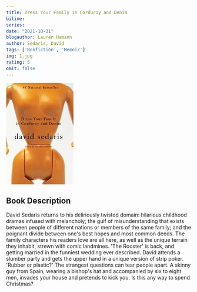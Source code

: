 ```yaml
---
title: Dress Your Family in Corduroy and Denim
biline:
series:
date: "2021-10-21"
blogauthor: Lauren Hamann
author: Sedaris, David
tags: ['Nonfiction', 'Memoir']
img: 1.jpg
rating: 5
omit: false
---
```


![Book Cover](1.jpg)

## Book Description

David Sedaris returns to his deliriously twisted domain: hilarious childhood dramas infused with melancholy; the gulf of misunderstanding that exists between people of different nations or members of the same family; and the poignant divide between one's best hopes and most common deeds.
The family characters his readers love are all here, as well as the unique terrain they inhabit, strewn with comic landmines. 'The Rooster' is back, and getting married in the funniest wedding ever described. David attends a slumber party and gets the upper hand in a unique version of strip poker. 'Rubber or plastic?' The strangest questions can tear people apart. A skinny guy from Spain, wearing a bishop's hat and accompanied by six to eight men, invades your house and pretends to kick you. Is this any way to spend Christmas?